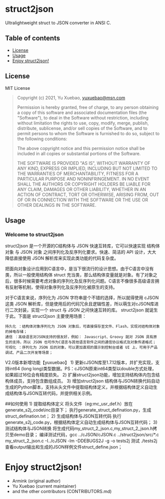 # struct2json

Ultralightweight struct to JSON converter in ANSI C.

## Table of contents
* [License](#license)
* [Usage](#usage)
* [Enjoy struct2json!](#enjoy-struct2json)

## License

MIT License

>  Copyright (c) 2021, Yu Xuebao, <yuxuebao@msn.com>
>
>  Permission is hereby granted, free of charge, to any person obtaining a copy
>  of this software and associated documentation files (the "Software"), to deal
>  in the Software without restriction, including without limitation the rights
>  to use, copy, modify, merge, publish, distribute, sublicense, and/or sell
>  copies of the Software, and to permit persons to whom the Software is
>  furnished to do so, subject to the following conditions:
>
>  The above copyright notice and this permission notice shall be included in
>  all copies or substantial portions of the Software.
>
>  THE SOFTWARE IS PROVIDED "AS IS", WITHOUT WARRANTY OF ANY KIND, EXPRESS OR
>  IMPLIED, INCLUDING BUT NOT LIMITED TO THE WARRANTIES OF MERCHANTABILITY,
>  FITNESS FOR A PARTICULAR PURPOSE AND NONINFRINGEMENT. IN NO EVENT SHALL THE
>  AUTHORS OR COPYRIGHT HOLDERS BE LIABLE FOR ANY CLAIM, DAMAGES OR OTHER
>  LIABILITY, WHETHER IN AN ACTION OF CONTRACT, TORT OR OTHERWISE, ARISING FROM,
>  OUT OF OR IN CONNECTION WITH THE SOFTWARE OR THE USE OR OTHER DEALINGS IN
>  THE SOFTWARE.

## Usage

### Welcome to struct2json

struct2json 是一个开源的C结构体与 JSON 快速互转库，它可以快速实现 结构体对象 与 JSON 对象 之间序列化及反序列化要求。快速、简洁的 API 设计，大大降低直接使用 JSON 解析库来实现此类功能的代码复杂度。

把面向对象设计应用到C语言中，是当下很流行的设计思想。由于C语言中没有类，所以一般使用结构体 struct 充当类，那么结构体变量就是对象。有了对象之后，很多时候需要考虑对象的序列化及反序列化问题。C语言不像很多高级语言拥有反射等机制，使得对象序列化及反序列化被原生的支持。

对于C语言来说，序列化为 JSON 字符串是个不错的选择，所以就得使用 cJSON 这类 JSON 解析库，但是使用后的代码冗余且逻辑性差，所以萌生对cJSON库进行二次封装，实现一个 struct 与 JSON 之间快速互转的库。 struct2json 就诞生于此。下面是 struct2json 主要使用场景：

    持久化 ：结构体对象序列化为 JSON 对象后，可直接保存至文件、Flash，实现对结构体对象的掉电存储；
    通信 ：高级语言对JSON支持的很友好，例如： Javascript、Groovy 就对 JSON 具有原生的支持，所以 JSON 也可作为C语言与其他语言软件之间的通信协议格式及对象传递格式；
    可视化 ：序列化为 JSON 后的对象，可以更加直观的展示到控制台或者 UI 上，可用于产品调试、产品二次开发等场景；

V2.0版本新增功能【yuxuebao】
	1) 更新cJSON库至1.7.12版本，并扩充实现，支持int64 (long long)类型数据。PS：cJSON原来int64类型以double方式处理，如果超过16位会有精度损失。
	2) 扩展struct2json功能，增加支持结构体内包含结构体成员，支持包含数组成员。
	3) 增加struct2json 结构体与JSON转换代码自动生成的Python脚本，支持从头文件中提取结构体定义，并根据结构体定义自动生成结构体与JSON互转代码，并提供相关示例。

##如何使用
	1) 提取结构体定义
		将头文件（eg:mc_usr_def.h）放在generate_s2j_code\inc目录下；
		执行generate_struct_defination.py，生成struct_defination.txt；
	2) 生成结构体与JSON互转代码
		执行generate_s2j_code.py，根据结构体定义自动生成结构体与JSON互转代码；
	3) 测试结构体与JSON转换
		将生成代码my_struct_2_json.c,my_struct_2_json.h拷贝至demo目录；
		编译测试代码，gcc  ../cJSON/cJSON.c ../struct2json/src/*.c my_struct_2_json.c  -I../cJSON -lm -DDEBUGS2J -g -o tests2j
		测试 ./tests2j 
		查看output输出和生成的JSON样例文件struct_define.json；
		
# Enjoy struct2json!

- Armink (original author)
- Yu Xuebao (current maintainer)
- and the other contributors (CONTRIBUTORS.md)

